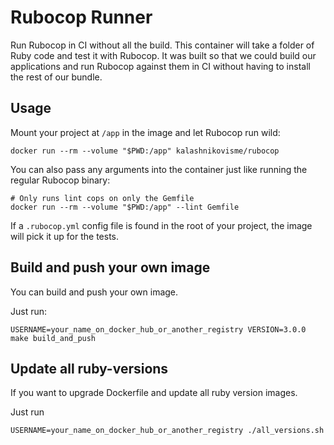 # Rubocop Runner

Run Rubocop in CI without all the build. This container will take a folder of
Ruby code and test it with Rubocop. It was built so that we could build our
applications and run Rubocop against them in CI without having to install the
rest of our bundle.

## Usage

Mount your project at `/app` in the image and let Rubocop run wild:

`docker run --rm --volume "$PWD:/app" kalashnikovisme/rubocop`

You can also pass any arguments into the container just like running the regular
Rubocop binary:

```
# Only runs lint cops on only the Gemfile
docker run --rm --volume "$PWD:/app" --lint Gemfile
```

If a `.rubocop.yml` config file is found in the root of your project, the
image will pick it up for the tests.

## Build and push your own image

You can build and push your own image.

Just run:

```shell
USERNAME=your_name_on_docker_hub_or_another_registry VERSION=3.0.0 make build_and_push
```

## Update all ruby-versions

If you want to upgrade Dockerfile and update all ruby version images.

Just run

```shell
USERNAME=your_name_on_docker_hub_or_another_registry ./all_versions.sh
```
